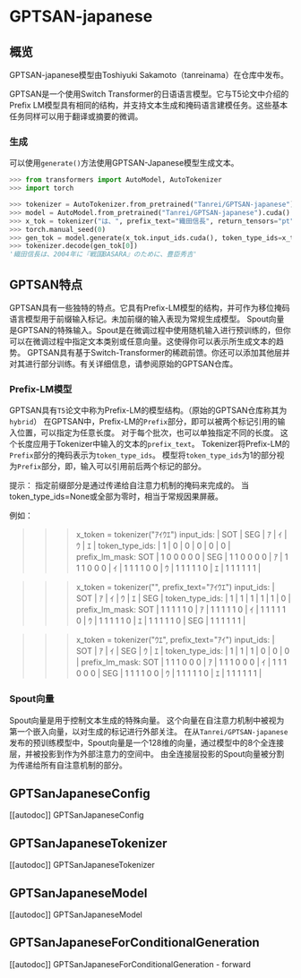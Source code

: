 <!--版权 2023 年The HuggingFace团队。保留所有权利。

根据Apache许可证，版本2.0（“许可证”）授权;除非符合许可证，否则你不得使用此文件
。你可以在以下网址获取许可证副本

http://www.apache.org/licenses/LICENSE-2.0

除非适用法律要求或书面同意，否则根据许可证分发的软件是基于“按原样”基础分发的
,不提供任何明示或暗示的保证或条件。请参阅许可证以了解许可下的具体语言和限制。

⚠️ 请注意，此文件为Markdown格式，但包含我们doc-builder的特定语法（类似于MDX），
这可能在你的Markdown查看器中无法正确呈现。-->

# GPTSAN-japanese

## 概览

GPTSAN-japanese模型由Toshiyuki Sakamoto（tanreinama）在仓库中发布。

GPTSAN是一个使用Switch Transformer的日语语言模型。它与T5论文中介绍的Prefix LM模型具有相同的结构，并支持文本生成和掩码语言建模任务。这些基本任务同样可以用于翻译或摘要的微调。

### 生成

可以使用`generate()`方法使用GPTSAN-Japanese模型生成文本。

```python
>>> from transformers import AutoModel, AutoTokenizer
>>> import torch

>>> tokenizer = AutoTokenizer.from_pretrained("Tanrei/GPTSAN-japanese")
>>> model = AutoModel.from_pretrained("Tanrei/GPTSAN-japanese").cuda()
>>> x_tok = tokenizer("は、", prefix_text="織田信長", return_tensors="pt")
>>> torch.manual_seed(0)
>>> gen_tok = model.generate(x_tok.input_ids.cuda(), token_type_ids=x_tok.token_type_ids.cuda(), max_new_tokens=20)
>>> tokenizer.decode(gen_tok[0])
'織田信長は、2004年に『戦国BASARA』のために、豊臣秀吉'
```

## GPTSAN特点

GPTSAN具有一些独特的特点。它具有Prefix-LM模型的结构，并可作为移位掩码语言模型用于前缀输入标记。未加前缀的输入表现为常规生成模型。
Spout向量是GPTSAN的特殊输入。Spout是在微调过程中使用随机输入进行预训练的，但你可以在微调过程中指定文本类别或任意向量。这使得你可以表示所生成文本的趋势。
GPTSAN具有基于Switch-Transformer的稀疏前馈。你还可以添加其他层并对其进行部分训练。有关详细信息，请参阅原始的GPTSAN仓库。

### Prefix-LM模型

GPTSAN具有`T5`论文中称为Prefix-LM的模型结构。（原始的GPTSAN仓库称其为`hybrid`）
在GPTSAN中，Prefix-LM的`Prefix`部分，即可以被两个标记引用的输入位置，可以指定为任意长度。
对于每个批次，也可以单独指定不同的长度。
这个长度应用于Tokenizer中输入的文本的`prefix_text`。
Tokenizer将Prefix-LM的`Prefix`部分的掩码表示为`token_type_ids`。
模型将`token_type_ids`为1的部分视为`Prefix`部分，即，输入可以引用前后两个标记的部分。

提示：
指定前缀部分是通过传递给自注意力机制的掩码来完成的。
当token_type_ids=None或全部为零时，相当于常规因果屏蔽。

例如：
>>> x_token = tokenizer("ｱｲｳｴ")
input_ids:      | SOT | SEG | ｱ | ｲ | ｳ | ｴ |
token_type_ids: | 1   | 0   | 0 | 0 | 0 | 0 |
prefix_lm_mask:
SOT | 1 0 0 0 0 0 |
SEG | 1 1 0 0 0 0 |
ｱ   | 1 1 1 0 0 0 |
ｲ   | 1 1 1 1 0 0 |
ｳ   | 1 1 1 1 1 0 |
ｴ   | 1 1 1 1 1 1 |

>>> x_token = tokenizer("", prefix_text="ｱｲｳｴ")
input_ids:      | SOT | ｱ | ｲ | ｳ | ｴ | SEG |
token_type_ids: | 1   | 1 | 1 | 1 | 1 | 0  |
prefix_lm_mask:
SOT | 1 1 1 1 1 0 |
ｱ   | 1 1 1 1 1 0 |
ｲ   | 1 1 1 1 1 0 |
ｳ   | 1 1 1 1 1 0 |
ｴ   | 1 1 1 1 1 0 |
SEG | 1 1 1 1 1 1 |

>>> x_token = tokenizer("ｳｴ", prefix_text="ｱｲ")
input_ids:      | SOT | ｱ | ｲ | SEG | ｳ | ｴ |
token_type_ids: | 1   | 1 | 1 | 0   | 0 | 0 |
prefix_lm_mask:
SOT | 1 1 1 0 0 0 |
ｱ   | 1 1 1 0 0 0 |
ｲ   | 1 1 1 0 0 0 |
SEG | 1 1 1 1 0 0 |
ｳ   | 1 1 1 1 1 0 |
ｴ   | 1 1 1 1 1 1 |

### Spout向量

Spout向量是用于控制文本生成的特殊向量。
这个向量在自注意力机制中被视为第一个嵌入向量，以对生成的标记进行外部关注。
在从`Tanrei/GPTSAN-japanese`发布的预训练模型中，Spout向量是一个128维的向量，通过模型中的8个全连接层，并被投影到作为外部注意力的空间中。
由全连接层投影的Spout向量被分割为传递给所有自注意机制的部分。

## GPTSanJapaneseConfig

[[autodoc]] GPTSanJapaneseConfig

## GPTSanJapaneseTokenizer

[[autodoc]] GPTSanJapaneseTokenizer

## GPTSanJapaneseModel

[[autodoc]] GPTSanJapaneseModel

## GPTSanJapaneseForConditionalGeneration

[[autodoc]] GPTSanJapaneseForConditionalGeneration
    - forward